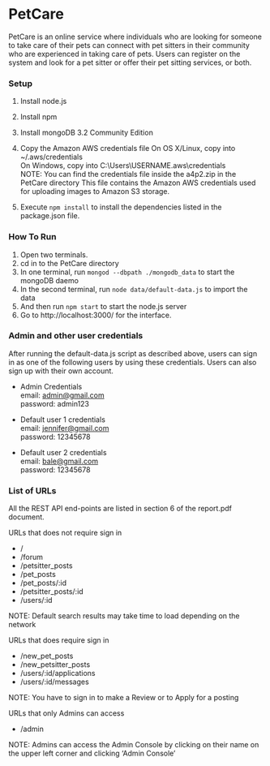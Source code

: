 # PetCare
PetCare is an online service where individuals who are looking for someone to take care of their pets can connect with pet sitters in their community who are experienced in taking care of pets. Users can register on the system and look for a pet sitter or offer their pet sitting services, or both.


### Setup
1. Install node.js
2. Install npm
3. Install mongoDB 3.2 Community Edition    
   
4. Copy the Amazon AWS credentials file
    On OS X/Linux, copy into	~/.aws/credentials   
    On Windows, copy into 		C:\Users\USERNAME\.aws\credentials   
    NOTE: You can find the credentials file inside the a4p2.zip in the PetCare directory
    This file contains the Amazon AWS credentials used for uploading images to Amazon S3 storage.
5. Execute `npm install` to install the dependencies listed in the package.json file.


### How To Run
1. Open two terminals.
2. cd in to the PetCare directory
3. In one terminal, run `mongod --dbpath ./mongodb_data` to start the mongoDB daemo
4. In the second terminal, run `node data/default-data.js` to import the data    
5. And then run `npm start` to start the node.js server
6. Go to http://localhost:3000/ for the interface.


### Admin and other user credentials
After running the default-data.js script as described above, users can sign in as one of the following users by using these credentials. Users can also sign up with their own account.

- Admin Credentials  
	email: 		admin@gmail.com  
	password:	admin123  

- Default user 1 credentials  
	email:		jennifer@gmail.com  
	password:	12345678  

- Default user 2 credentials  
	email:		bale@gmail.com  
	password:	12345678  


### List of URLs
All the REST API end-points are listed in section 6 of the report.pdf document.

URLs that does not require sign in  
- /  
- /forum  
- /petsitter_posts  
- /pet_posts  
- /pet_posts/:id  
- /petsitter_posts/:id  
- /users/:id   

NOTE: Default search results may take time to load depending on the network  

URLs that does require sign in  
- /new_pet_posts  
- /new_petsitter_posts  
- /users/:id/applications  
- /users/:id/messages  

NOTE: You have to sign in to make a Review or to Apply for a posting  

URLs that only Admins can access  
- /admin  

NOTE: Admins can access the Admin Console by clicking on their name on the upper left corner and clicking ‘Admin Console’  
